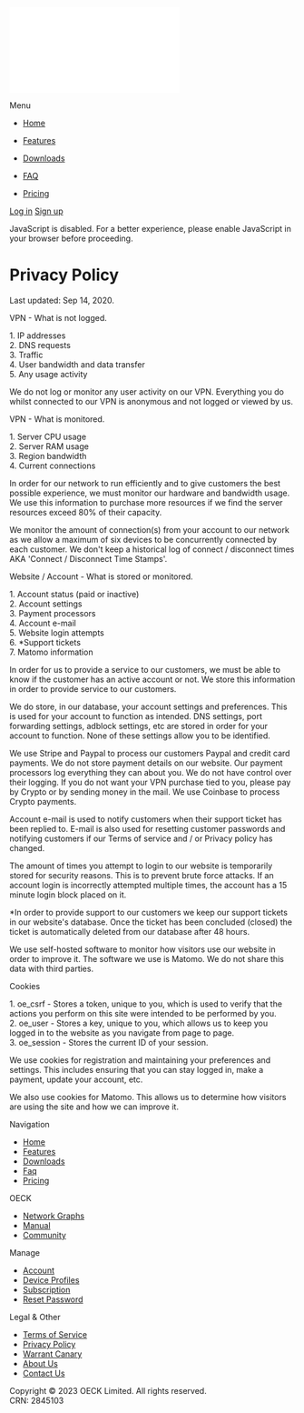 ![](//www.oeck.com/gerald/matomo.php?idsite=3&rec=1)

Menu

* [Home](https://www.oeck.com/)
    
* [Features](https://www.oeck.com/features/)
    
* [Downloads](https://www.oeck.com/downloads/)
    
* [FAQ](https://www.oeck.com/faq/)
    
* [Pricing](https://www.oeck.com/pricing/)
    

[Log in](https://www.oeck.com/login/) [Sign up](https://www.oeck.com/register/)

JavaScript is disabled. For a better experience, please enable JavaScript in your browser before proceeding.

Privacy Policy
==============

Last updated: Sep 14, 2020.

VPN - What is not logged.

1\. IP addresses  
2\. DNS requests  
3\. Traffic  
4\. User bandwidth and data transfer  
5\. Any usage activity  
  
We do not log or monitor any user activity on our VPN. Everything you do whilst connected to our VPN is anonymous and not logged or viewed by us.

VPN - What is monitored.

1\. Server CPU usage  
2\. Server RAM usage  
3\. Region bandwidth  
4\. Current connections  
  
In order for our network to run efficiently and to give customers the best possible experience, we must monitor our hardware and bandwidth usage. We use this information to purchase more resources if we find the server resources exceed 80% of their capacity.  
  
We monitor the amount of connection(s) from your account to our network as we allow a maximum of six devices to be concurrently connected by each customer. We don't keep a historical log of connect / disconnect times AKA 'Connect / Disconnect Time Stamps'.

Website / Account - What is stored or monitored.

1\. Account status (paid or inactive)  
2\. Account settings  
3\. Payment processors  
4\. Account e-mail  
5\. Website login attempts  
6\. \*Support tickets  
7\. Matomo information  
  
In order for us to provide a service to our customers, we must be able to know if the customer has an active account or not. We store this information in order to provide service to our customers.  
  
We do store, in our database, your account settings and preferences. This is used for your account to function as intended. DNS settings, port forwarding settings, adblock settings, etc are stored in order for your account to function. None of these settings allow you to be identified.  
  
We use Stripe and Paypal to process our customers Paypal and credit card payments. We do not store payment details on our website. Our payment processors log everything they can about you. We do not have control over their logging. If you do not want your VPN purchase tied to you, please pay by Crypto or by sending money in the mail. We use Coinbase to process Crypto payments.  
  
Account e-mail is used to notify customers when their support ticket has been replied to. E-mail is also used for resetting customer passwords and notifying customers if our Terms of service and / or Privacy policy has changed.  
  
The amount of times you attempt to login to our website is temporarily stored for security reasons. This is to prevent brute force attacks. If an account login is incorrectly attempted multiple times, the account has a 15 minute login block placed on it.  
  
\*In order to provide support to our customers we keep our support tickets in our website's database. Once the ticket has been concluded (closed) the ticket is automatically deleted from our database after 48 hours.  
  
We use self-hosted software to monitor how visitors use our website in order to improve it. The software we use is Matomo. We do not share this data with third parties.

Cookies

1\. oe\_csrf - Stores a token, unique to you, which is used to verify that the actions you perform on this site were intended to be performed by you.  
2\. oe\_user - Stores a key, unique to you, which allows us to keep you logged in to the website as you navigate from page to page.  
3\. oe\_session - Stores the current ID of your session.  
  
We use cookies for registration and maintaining your preferences and settings. This includes ensuring that you can stay logged in, make a payment, update your account, etc.  
  
We also use cookies for Matomo. This allows us to determine how visitors are using the site and how we can improve it.

Navigation

* [Home](https://www.oeck.com/)
* [Features](https://www.oeck.com/features/)
* [Downloads](https://www.oeck.com/downloads/)
* [Faq](https://www.oeck.com/faq/)
* [Pricing](https://www.oeck.com/pricing/)

OECK

* [Network Graphs](https://www.oeck.com/network-graphs/)
* [Manual](https://www.oeck.com/manual/)
* [Community](https://www.oeck.com/community/)

Manage

* [Account](https://www.oeck.com/account/security/)
* [Device Profiles](https://www.oeck.com/account/devices/)
* [Subscription](https://www.oeck.com/account/upgrades/)
* [Reset Password](https://www.oeck.com/lost-password/)

Legal & Other

* [Terms of Service](https://www.oeck.com/terms-of-service/)
* [Privacy Policy](https://www.oeck.com/privacy-policy/)
* [Warrant Canary](https://www.oeck.com/canary.txt)
* [About Us](https://www.oeck.com/about-us/)
* [Contact Us](https://www.oeck.com/support/)

Copyright © 2023 OECK Limited. All rights reserved.  
CRN: 2845103